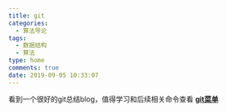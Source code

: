 ```yaml
---
title: git
categories:
  - 算法导论
tags:
  - 数据结构
  - 算法
type: home
comments: true
date: 2019-09-05 10:33:07
---
```

看到一个很好的git总结blog，值得学习和后续相关命令查看
[**git菜单**](https://geeeeeeeeek.github.io/git-recipes/)
